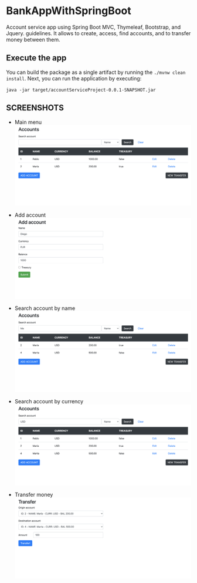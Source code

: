 # BankAppWithSpringBoot

Account service app using Spring Boot MVC, Thymeleaf, Bootstrap, and Jquery. guidelines. It allows to create, access, find accounts, and to transfer money between
them.


## Execute the app 

You can build the package as a single artifact by running the `./mvnw clean install`. Next, you can run the application by executing:
```
java -jar target/accountServiceProject-0.0.1-SNAPSHOT.jar
```
## SCREENSHOTS

* Main menu
![image1]( https://github.com/JoseManuelMoyaVargas/BankAppWithSpringBoot/blob/master/screenshots/1.png)

* Add account
![image2]( https://github.com/JoseManuelMoyaVargas/BankAppWithSpringBoot/blob/master/screenshots/2.png)

* Search account by name
![image3]( https://github.com/JoseManuelMoyaVargas/BankAppWithSpringBoot/blob/master/screenshots/3.png)

* Search account by currency
![image4]( https://github.com/JoseManuelMoyaVargas/BankAppWithSpringBoot/blob/master/screenshots/4.png)

* Transfer money
![image5]( https://github.com/JoseManuelMoyaVargas/BankAppWithSpringBoot/blob/master/screenshots/5.png)
